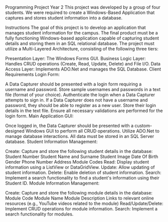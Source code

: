 Programming Project Year 2
This project was developed by a group of four students. We were required to create a Windows-Based Application that captures and stores student information into a database.

Instructions
The goal of this project is to develop an application that manages student information for the campus. The final product must be a fully functioning Windows-based application capable of capturing student details and storing them in an SQL relational database. The project must utilize a Multi-Layered Architecture, consisting of the following three tiers:

Presentation Layer: The Windows Forms GUI.
Business Logic Layer: Handles CRUD operations (Create, Read, Update, Delete) and File I/O.
Data Access Layer: Implements ADO.Net and manages the SQL Database.
Client Requirements
Login Form:

A Data Capturer should be presented with a login form requiring a username and password.
Store sample usernames and passwords in a text file (format of your choice).
Authenticate the login when a Data Capturer attempts to sign in.
If a Data Capturer does not have a username and password, they should be able to register as a new user. Store their login details in the text file.
Ensure all necessary validations are performed for the login form.
Main Application GUI:

Once logged in, the Data Capturer should be presented with a custom-designed Windows GUI to perform all CRUD operations.
Utilize ADO.Net to manage database interactions.
All data must be stored in an SQL Server database.
Student Information Management:

Create: Capture and store the following student details in the database:
Student Number
Student Name and Surname
Student Image
Date Of Birth
Gender
Phone Number
Address
Module Codes
Read: Display student information using a ListView or DataGridView.
Update: Allow updating of student information.
Delete: Enable deletion of student information.
Search: Implement a search functionality to find a student's information using their Student ID.
Module Information Management:

Create: Capture and store the following module details in the database:
Module Code
Module Name
Module Description
Links to relevant online resources (e.g., YouTube videos related to the module)
Read/Update/Delete: Implement CRUD operations for module information.
Search: Implement a search functionality for modules.
